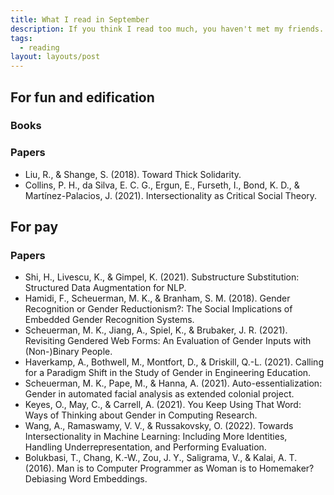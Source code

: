 ```yaml
---
title: What I read in September
description: If you think I read too much, you haven't met my friends.
tags:
  - reading
layout: layouts/post
---
```


## For fun and edification

### Books

### Papers

- Liu, R., & Shange, S. (2018). Toward Thick Solidarity.
- Collins, P. H., da Silva, E. C. G., Ergun, E., Furseth, I., Bond, K. D., & Martínez-Palacios, J. (2021). Intersectionality as Critical Social Theory.

## For pay

### Papers

- Shi, H., Livescu, K., & Gimpel, K. (2021). Substructure Substitution: Structured Data Augmentation for NLP.
- Hamidi, F., Scheuerman, M. K., & Branham, S. M. (2018). Gender Recognition or Gender Reductionism?: The Social Implications of Embedded Gender Recognition Systems.
- Scheuerman, M. K., Jiang, A., Spiel, K., & Brubaker, J. R. (2021). Revisiting Gendered Web Forms: An Evaluation of Gender Inputs with (Non-)Binary People.
- Haverkamp, A., Bothwell, M., Montfort, D., & Driskill, Q.-L. (2021). Calling for a Paradigm Shift in the Study of Gender in Engineering Education.
- Scheuerman, M. K., Pape, M., & Hanna, A. (2021). Auto-essentialization: Gender in automated facial analysis as extended colonial project.
- Keyes, O., May, C., & Carrell, A. (2021). You Keep Using That Word: Ways of Thinking about Gender in Computing Research.
- Wang, A., Ramaswamy, V. V., & Russakovsky, O. (2022). Towards Intersectionality in Machine Learning: Including More Identities, Handling Underrepresentation, and Performing Evaluation.
- Bolukbasi, T., Chang, K.-W., Zou, J. Y., Saligrama, V., & Kalai, A. T. (2016). Man is to Computer Programmer as Woman is to Homemaker? Debiasing Word Embeddings.
